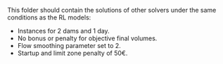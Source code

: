 This folder should contain the solutions of other solvers
under the same conditions as the RL models:
 - Instances for 2 dams and 1 day.
 - No bonus or penalty for objective final volumes.
 - Flow smoothing parameter set to 2.
 - Startup and limit zone penalty of 50€.